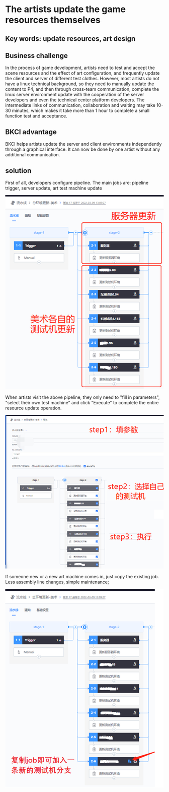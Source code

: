 # The artists update the game resources themselves

## Key words: update resources, art design

## Business challenge

In the process of game development, artists need to test and accept the scene resources and the effect of art configuration, and frequently update the client and server of different test clothes. However, most artists do not have a linux technical background, so they need to manually update the content to P4, and then through cross-team communication, complete the linux server environment update with the cooperation of the server developers and even the technical center platform developers. The intermediate links of communication, collaboration and waiting may take 10-30 minutes, which makes it take more than 1 hour to complete a small function test and acceptance.

## BKCI advantage

BKCI helps artists update the server and client environments independently through a graphical interface. It can now be done by one artist without any additional communication.

## solution

First of all, developers configure pipeline. The main jobs are: pipeline trigger, server update, art test machine update



![](../../.gitbook/assets/scene-arts-upload-resources-a.png)

When artists visit the above pipeline, they only need to "fill in parameters", "select their own test machine" and click "Execute" to complete the entire resource update operation.



![](../../.gitbook/assets/scene-arts-upload-resources-b.png)



If someone new or a new art machine comes in, just copy the existing job. Less assembly line changes, simple maintenance;



![图1](../../.gitbook/assets/scene-arts-upload-resources-c.png)
